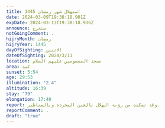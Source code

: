 ```yaml
---
title: استهلال شهر رمضان 1445
date: 2024-03-09T19:38:18.901Z
expDate: 2024-03-13T19:38:18.936Z
announce: ستخرج
notGoingComment: .
hijryMonth: رمضان
hijryYear: 1445
dayOfSighting: الاثنين
dateOfSighting: 2024/3/11
location: مسجد المعصومين عليهم السلام
area: كبد
sunset: 5:54
age: 29:53
illumination: "2.4"
altitude: 16:39
stay: "79"
elongation: 17:40
report: وقد تمكنت من رؤية الهلال بالعين المجردة وبالمناظير.
reportComment: .
draft: "true"
---
```

